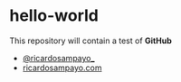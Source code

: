 hello-world
===========

This repository will contain a test of **GitHub** 

* [@ricardosampayo_][1]
* [ricardosampayo.com][2]

[1]:http://twitter.com/ricardosampayo_
[2]:http://ricardosampayo.com
